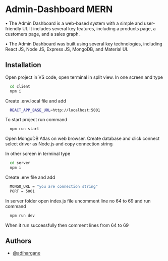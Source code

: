 
# Admin-Dashboard MERN

• The Admin Dashboard is a web-based system with a simple and user-friendly UI. It includes several key features, including a products page, a customers page, and a sales graph.

• The Admin Dashboard was built using several key technologies, including React JS, Node JS, Express JS, MongoDB, and Material UI.
## Installation


Open project in VS code, open terminal in split view. In one screen and type 

```bash
  cd client
  npm i
```

Create .env.local file and add 
```bash
  REACT_APP_BASE_URL=http://localhost:5001
```

To start project run command
```bash
  npm run start
```

Open MongoDB Atlas on web browser. Create database and click connect select driver as Node.js and copy connection string

In other screen in terminal type
```bash
  cd server
  npm i
```

Create .env file and add
```bash
  MONGO_URL = "you are connection string"
  PORT = 5001
```

In server folder open index.js file uncomment line no 64 to 69 and run command
```bash
  npm run dev
```

When it run successfully then comment lines from 64 to 69

## Authors

- [@adihargane](https://github.com/adihargane)

